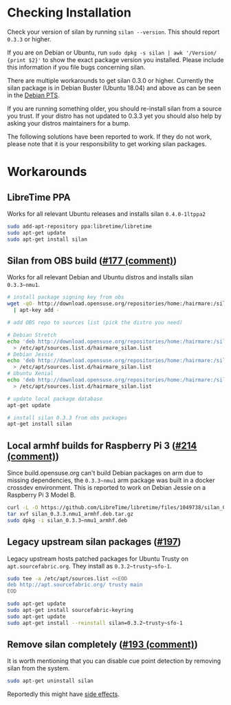 # Checking Installation

Check your version of silan by running `silan --version`. This should report `0.3.3` or higher.

If you are on Debian or Ubuntu, run `sudo dpkg -s silan | awk '/Version/ {print $2}'` to show the exact package version you installed. Please include this information if you file bugs concerning silan.

There are multiple workarounds to get silan 0.3.0 or higher. Currently the silan package is in Debian Buster (Ubuntu 18.04) and above as can be seen in the [Debian PTS](https://tracker.debian.org/pkg/silan).

If you are running something older, you should re-install silan from a source you trust. If your distro has not updated to 0.3.3 yet you should also help by asking your distros maintainers for a bump.

The following solutions have been reported to work. If they do not work, please note that it is your responsibility to get working silan packages.

# Workarounds
## LibreTime PPA
Works for all relevant Ubuntu releases and installs silan `0.4.0-1ltppa2`

```bash
sudo add-apt-repository ppa:libretime/libretime
sudo apt-get update
sudo apt-get install silan
```

## Silan from OBS build ([#177 (comment)](https://github.com/LibreTime/libretime/issues/177#issuecomment-299195796))
Works for all relevant Debian and Ubuntu distros and installs silan `0.3.3~nmu1`.

```bash
# install package signing key from obs
wget -qO- http://download.opensuse.org/repositories/home:/hairmare:/silan/Debian_7.0/Release.key \
  | apt-key add -

# add OBS repo to sources list (pick the distro you need)

# Debian Stretch
echo 'deb http://download.opensuse.org/repositories/home:/hairmare:/silan/Debian_9.0_standard/ ./' \
  > /etc/apt/sources.list.d/hairmare_silan.list
# Debian Jessie
echo 'deb http://download.opensuse.org/repositories/home:/hairmare:/silan/Debian_8.0 ./' \
  > /etc/apt/sources.list.d/hairmare_silan.list
# Ubuntu Xenial
echo 'deb http://download.opensuse.org/repositories/home:/hairmare:/silan/xUbuntu_16.04 ./' \
  > /etc/apt/sources.list.d/hairmare_silan.list

# update local package database
apt-get update

# install silan 0.3.3 from obs packages
apt-get install silan
```
## Local armhf builds for Raspberry Pi 3 ([#214 (comment)](https://github.com/LibreTime/libretime/issues/214#issuecomment-305988355))
Since build.opensuse.org can't build Debian packages on arm due to missing dependencies, the `0.3.3~nmu1` arm package was built in a docker crossdev environment. This is reported to work on Debian Jessie on a Raspberry Pi 3 Model B.

```bash
curl -L -O https://github.com/LibreTime/libretime/files/1049738/silan_0.3.3.nmu1_armhf.deb.tar.gz
tar xvf silan_0.3.3.nmu1_armhf.deb.tar.gz
sudo dpkg -i silan_0.3.3~nmu1_armhf.deb
```

## Legacy upstream silan packages ([#197](https://github.com/LibreTime/libretime/issues/197))
Legacy upstream hosts patched packages for Ubuntu Trusty on `apt.sourcefabric.org`. They install as `0.3.2~trusty~sfo-1`.

```bash
sudo tee -a /etc/apt/sources.list <<EOD
deb http://apt.sourcefabric.org/ trusty main
EOD

sudo apt-get update
sudo apt-get install sourcefabric-keyring
sudo apt-get update
sudo apt-get install --reinstall silan=0.3.2~trusty~sfo-1
```

## Remove silan completely ([#193 (comment)](https://github.com/LibreTime/libretime/issues/193#issuecomment-299174997))
It is worth mentioning that you can disable cue point detection by removing silan from the system. 

```bash
sudo apt-get uninstall silan
```
Reportedly this might have [side effects](https://github.com/LibreTime/libretime/issues/214#issuecomment-305748757).
